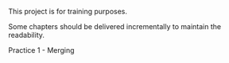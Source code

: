 This project is for training purposes.

Some chapters should be delivered incrementally to maintain the readability.

Practice 1 - Merging

